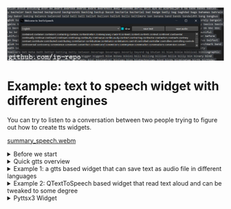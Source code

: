 
<img src="output.jpg" ></omg>





# Example: text to speech widget with different engines

You can try to listen to a conversation between two people trying to figure out how to create tts widgets.

[summary_speech.webm](https://github.com/ip-repo/guides/assets/123945379/14f7f8b5-6822-48ce-bb91-b3de7bcd3596)

<details><summary>Before we start</summary>

First we need to install to python libraries: PySide6 and gtts.
```
#python 3.12
git clone https://github.com/ip-repo/guides.git
cd example-tts-pyside6
python -m venv ttsv
ttsv\Scripts\activate
pip install PySide6 #6.6.2
pip install gtts #2.5.1
```

</details>

<details><summary>Quick gtts overview</summary>

Basic usage
```
#convert txt file to audio
gtts-cli "Hello world" --output hello-world.mp3
#convert txt file to slower audio
gtts-cli "Slow speech" --slow --output hello-world.mp3
gtts-cli -f text.txt --output text-as-speech.mp3
#convert txt file to audio with other supported language
gtts-cli -f text.txt -l fr --output french-speech.mp3 
#convert to other supported language
gtts-cli "Bonjour mounde" -l fr --output french.mp3
#list supported languages
gtts-cli --all
#help
gtts-cli --help
```
String to speech 
```python
from gtts import gTTS
mytext = "Bonjour monde"
language = "fr"
myobj = gTTS(text=mytext, lang=language, slow=False)
myobj.save("french.mp3")

```
Text file to speech mp3
```python
from gtts import gTTS
with open("textfile.txt", "r") as f:
    mytext = f.read()
language = "vi"
myobj = gTTS(text=mytext, lang=language, slow=False)
myobj.save("vietnamese.mp3")

```
</details>
<details><summary>Example 1: a gtts based widget that can save text as audio file in different languages</summary>
	
Lets start by importing the necessary objects and creating a class for our widget.

```python
import gtts
import gtts.lang
from PySide6.QtTextToSpeech import QTextToSpeech
from PySide6.QtWidgets import (QApplication,QStyleFactory, QWidget,QFileDialog, QHBoxLayout,QVBoxLayout, 
								QTextEdit, QPushButton, QComboBox,QCheckBox)
from PySide6.QtGui import QIcon
import time
import subprocess

class TextToSpeechWidget(QWidget):
	def __init__(self, *args, **kargs) -> None:
		super().__init__(*args, **kargs)
        self.init_objects()
		self.init_ui()
		self.init_signals()

```
Next we will create a method to init the ui.

```python
	def init_ui(self):
		self.setWindowTitle("Welcome to TextToSpeech")
		self.setWindowIcon(QIcon("logo.png"))
		self.setGeometry(0,0, 600,400)
		controls_layout = QHBoxLayout()
		controls_layout.setSpacing(2)
		#select language 
		self.lang_box = QComboBox()
		self.lang_box.addItems(self.reverse_lang_dict.keys())
		#save text
		self.save_text_btn =QPushButton("save text")
		#save speech
		self.save_speech_btn = QPushButton("save audio")
		#set slow speech
		self.slow = QCheckBox("slow")
		controls_layout.addWidget(self.lang_box, 3)
		controls_layout.addWidget(self.slow,1//4)
		controls_layout.addWidget(self.save_text_btn, 1)
		controls_layout.addWidget(self.save_speech_btn, 1)
		main_layout = QVBoxLayout()
		#text container
		self.text_edit = QTextEdit()
		main_layout.addLayout(controls_layout,1)
		main_layout.addWidget(self.text_edit, 10)
		self.setLayout(main_layout)

```
Now can create a text object or a language dictionary

```python
def init_objects(self):
	#this number is the maximum characters that will be processed from text edit widget
	self.text_max_len = 5000
	#languages dictionary for combo box and gtts
	self.lang_dict = gtts.lang.tts_langs()
	self.reverse_lang_dict = {}
	for key in self.lang_dict.keys():
		self.reverse_lang_dict[self.lang_dict[key]] = key
	#file handler
	self.file_dialog = QFileDialog()
```
We have created qt object that has signals and this will help us react to user input.
```python
def init_signals(self):
	#save speech clicked
	self.save_speech_btn.clicked.connect(self.save_speech_btn_clicked)
	#save text clicked
	self.save_text_btn.clicked.connect(self.save_txt_btn_clicked)
```
The signlas are linked to methods that get executed when buttons are clicked.
```python
def save_speech_btn_clicked(self):
	#get the text in the text container
	text = self.text_edit.toPlainText()
	if text:
		#disable widget
		self.setDisabled(True)
		self.setWindowTitle("Working on it....")
		#test if user want a slow speech
		if self.slow.checkState().value == 2:
			slow = True
		else:
			slow = False
		#find out which language to use 
		lang = self.reverse_lang_dict[self.lang_box.currentText()]
		#prepare saving path
		file_name, _ = self.file_dialog.getSaveFileName(None,"Save speech as audio",
		"output.mp3","MP3 (*.mp3);;WAV (*.wav);;")
		if file_name:
			#time to creation time
			t1_start = time.perf_counter()
			#create audio file with gtts-cli
			if slow:
				subprocess.run(["gtts-cli", text[:self.text_max_len],"--slow", "--output", file_name, "-l", lang])
			else:
				subprocess.run(["gtts-cli", text[:self.text_max_len],"--output", file_name, "-l", lang])
			#end time
			t1_stop = time.perf_counter()
			print("exection time:",t1_stop - t1_start, "seconds")
		#enable widget
		self.setEnabled(True)
		self.setWindowTitle("Saved: {}".format(file_name))		
	else:
		self.setWindowTitle("Can't convert nothing....")

def save_txt_btn_clicked(self):
	#disable widget
	self.setDisabled(True)
	#prepare text and cut up to the maximum length
	text = self.text_edit.toPlainText()[:self.text_max_len]
	#prepare saving path
	filename,_ = self.file_dialog.getSaveFileName(None,"Save as text file","output.txt",
	"Text Files (*.txt)")
	if filename:
		#save text file
		with open(filename, "w") as f:
			f.write(text)
		#enable widget
		self.setEnabled(True)
		self.setWindowTitle("Saved: {}".format(filename))
			



```
And now we can create out widget and launch it.
```python 
if __name__ == "__main__":
    #create application instance
	app = QApplication()
    #set application style
	app.setStyle(QStyleFactory.keys()[2])
	app_widget = TextToSpeechWidget()
	#maximum characters length to process to speech 
	app_widget.text_max_len = 10000
	app_widget.show()
	app.exec()
```
If you have created a venv and installed the required libraries you can now Run the file **widget_one_run.py**
```python
(ttsv)python widget_one_run.py
```
This will work well depending on your hardware and can take a long time to process try remaining around 5000 characters.
While the speech is being processed the widget is unavailable.
It might seem surprising but 10000 characters can turn into a audio file of 15 mins.
</details>

<details>
	<summary>Example 2: QTextToSpeech based widget that read text aloud and can be tweaked to some degree</summary>
Lets start by importing the necessary objects and creating a class for our widget.
	
```python
from PySide6.QtTextToSpeech import QTextToSpeech
from PySide6.QtWidgets import (QApplication,QStyleFactory, QWidget,QSpinBox, QFileDialog, QHBoxLayout,QVBoxLayout, 
								QTextEdit, QPushButton, QComboBox,QLabel)
from PySide6.QtGui import QIcon

class TextToSpeetQt(QWidget):
	def __init__(self, *args, **kargs) -> None:
		super().__init__(*args, **kargs)
		self.init_ui()
		self.init_objects()
		self.init_signals()

```
Next we will create a method to init the ui.
```python
def init_ui(self):
	self.setWindowTitle("Welcome to TextToSpeech")
	self.setWindowIcon(QIcon("logo.png"))
	main_layout = QVBoxLayout()
	controls_layout = QHBoxLayout()
	self.open_text_btn = QPushButton("Open")
	self.pitch_box = QSpinBox()
	self.pitch_box.setRange(-10,10)
	self.rate_box = QSpinBox()
	self.rate_box.setRange(-10,10)
	self.volume_box = QSpinBox()
	self.volume_box.setValue(1)
	self.volume_box.setRange(0	,10)
	self.say_btn = QPushButton("say")
	self.voice_box = QComboBox()
	self.label1 = QLabel("")
	controls_layout.addWidget(self.open_text_btn)
	controls_layout.addWidget(self.pitch_box)
	controls_layout.addWidget(self.rate_box)
	controls_layout.addWidget(self.volume_box)
	controls_layout.addWidget(self.voice_box)
	controls_layout.addWidget(self.say_btn)

	self.text_edit = QTextEdit()
	main_layout.addLayout(controls_layout, 1)
	main_layout.addWidget(self.text_edit, 9)
	main_layout.addWidget(self.label1,1//3)
	self.setLayout(main_layout)	
```
 Then  create the init signals and objects methods.
 ```python
def init_signals(self):
		self.open_text_btn.clicked.connect(self.open_text_file)
		self.say_btn.clicked.connect(self.say)
		self.tts.stateChanged.connect(self.update_state)
		self.tts.sayingWord.connect(self.current_word)

def init_objects(self):
	self.file_dialog = QFileDialog()
	self.tts = QTextToSpeech()
	self.last_10_word = []
	self.voice_dict = {}
	for i, voice in enumerate(self.tts.availableVoices()):
		name = voice.name()
		gender = voice.gender()
		if name and gender:
			self.voice_dict[i] = [name, gender, voice.genderName(gender)]
			self.voice_box.addItem(name)
			
	self.tts.setVoice(self.tts.availableVoices()[2])
	self.tts.setVolume(1.0)
	self.tts.setRate(0.0)
	self.tts.setPitch(0.0)
```

```python
def open_text_file(self):
	file_name, _ = self.file_dialog.getOpenFileName(
		parent=None,
		caption="Open a text file",
		dir=".",
		filter="Text files (*.txt)"
	)
	if file_name:
		with open(file_name, "r") as f:
			text = f.read()
			self.text_edit.setText(text)
			self.setWindowTitle(file_name)
	else:
		self.setWindowTitle("Welcom to Text To Speech")
```
```python
def say(self):
	if self.say_btn.text() == "say":
		current_voice = self.voice_box.currentText()
		for  voice in self.tts.availableVoices():
			if voice.name() == current_voice:
				self.tts.setVoice(voice)
		self.tts.setPitch(self.pitch_box.value()/10.0)
		self.tts.setRate(self.rate_box.value()/10.0)
		self.tts.setVolume(self.volume_box.value()/10.0)

		self.tts.say(self.text_edit.toPlainText())
		self.say_btn.setText("stop")	
	else:
		self.tts.stop()
		self.say_btn.setText("say")
```

```python
def update_state(self, *args):
	if self.tts.state() == QTextToSpeech.State.Ready:
		self.say_btn.setText("say")
						
def current_word(self, *args):
	if len(self.last_10_word) < 3:
		self.last_10_word.append(args[0])
		self.create_nice_html(args[0])
	else:
		self.last_10_word.insert(0, args[0])

		self.last_10_word.pop(-1)
		self.create_nice_html(args[0])
```

```python
def create_nice_html(self,current: str, color: str="yellow",words_color: str="white"):
	current_word = "<font color={}>{}</font>"
	res = ""
	for word in self.last_10_word:
		if word == current:
			current_word = "<font color={}>{} </font>".format(color, current)
			res+=current_word + " "
		else:
			other_word = "<font color={}>{}</font>".format(words_color, word)
			res+=other_word + " "
	self.label1.setText(res)
```

```python
if __name__ == "__main__":
	app = QApplication()
	app.setStyle(QStyleFactory.keys()[2])
	app_widget = TextToSpeetQt()
	app_widget.show()
	app.exec()
   

```

</details>
<details>
	<summary>Pyttsx3 Widget</summary>
	
First lets import the modules we need.
	
```python
	
from PySide6.QtWidgets import (QApplication,QStyleFactory, QWidget,QSpinBox, QFileDialog, QHBoxLayout,QVBoxLayout, 
								QTextEdit, QPushButton, QComboBox,QLabel)
from PySide6.QtGui import QIcon
import pyttsx3
```
Then we can create out widget class.

```python

class TextToSpeechPpyttsx3(QWidget):
	def __init__(self, *args, **kargs) -> None:
		super().__init__(*args, **kargs)
		self.init_ui()
		self.init_objects()
		self.init_signals()
```

Init ui method.

```
def init_ui(self):
	self.setWindowTitle("Welcome to TextToSpeech")
	self.setWindowIcon(QIcon("logo.png"))
	top_layout = QHBoxLayout()
	self.voice_box = QComboBox()
	self.pitch_box = QSpinBox()
	#pitch box 
	self.pitch_box.setRange(-10,10)
	self.pitch_box.setValue(0)
	#rate box range 
	self.rate_box = QSpinBox()
	self.rate_box.setRange(1,1000)
	self.rate_box.setValue(200)
	#volume box
	self.volume_box = QSpinBox()
	self.volume_box.setRange(0,10)
	self.volume_box.setValue(10)
	#save speech button
	self.save_btn = QPushButton("save")
	top_layout.addWidget(self.voice_box)
	top_layout.addWidget(self.pitch_box)
	top_layout.addWidget(self.rate_box)
	top_layout.addWidget(self.volume_box)
	top_layout.addWidget(self.save_btn)
	self.text_edit = QTextEdit()
	main_layout = QVBoxLayout()
	main_layout.addLayout(top_layout)
	main_layout.addWidget(self.text_edit)
	self.setLayout(main_layout)
```

Init objects and signals.
```python
def init_objects(self):
	#widget engine
	self.engine = pyttsx3.init()
	voices = self.engine.getProperty("voices")
	#holds voices data
	self.voices_dict = {}
	#add voices to voice box
	for i, voice in enumerate(voices):
		self.voices_dict[voice.name] = voice.id
		self.voice_box.addItem(voice.name)
		if i == 0:
			self.engine.setProperty("voice", voice.id)
	#file dialog
	self.file_dialog = QFileDialog()

	def init_signals(self):
		#when save button is clicked self.save is called
		self.save_btn.clicked.connect(self.save)

```
Save text as speech file.

```python
def save(self):
	#fetch text from text edit
	text = self.text_edit.toPlainText()
	#set pyttsx3 properties
	self.engine.setProperty('pitch', (self.pitch_box.value() // 10.0))
	self.engine.setProperty('rate', self.rate_box.value())
	self.engine.setProperty('volume', (self.volume_box.value() // 10.0))
	if text:
		#disable widget
		self.setDisabled(True)
		#set current voice selected from voice box
		self.engine.setProperty("voice",self.voices_dict[self.voice_box.currentText()])
		#get saving path
		file_name, _ = self.file_dialog.getSaveFileName(None,"Save speech as audio","output.mp3",
											   "MP3 (*.mp3);;WAV (*.wav);;")
		if file_name:
			#save speech file
			self.engine.save_to_file(text,file_name)
			self.engine.runAndWait()
			#enable widget
		self.setEnabled(True)
```
</details>
